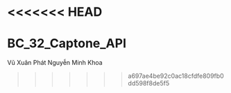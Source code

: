 <<<<<<< HEAD
=======
# BC_32_Captone_API

Vũ Xuân Phát
Nguyễn Minh Khoa

>>>>>>> a697ae4be92c0ac18cfdfe809fb0dd598f8de5f5
